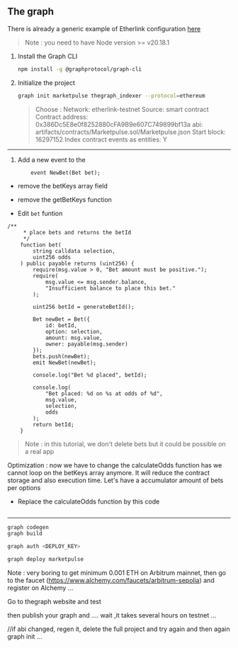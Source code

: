 ## The graph

There is already a generic example of Etherlink configuration [here](https://docs.etherlink.com/building-on-etherlink/indexing-graph/)

> Note : you need to have Node version >= v20.18.1

1. Install the Graph CLI

   ```bash
   npm install -g @graphprotocol/graph-cli
   ```

1. Initialize the project

   ```bash
   graph init marketpulse thegraph_indexer --protocol=ethereum
   ```

   > Choose :
   > Network: etherlink-testnet
   > Source: smart contract
   > Contract address: 0x386Dc5E8e0f8252880cFA9B9e607C749899bf13a
   > abi: artifacts/contracts/Marketpulse.sol/Marketpulse.json
   > Start block: 16297152 
   > Index contract events as entities: Y

---

1. Add a new event to the 

   ```Solidity
       event NewBet(Bet bet);
   ```

- remove the betKeys array field
- remove the getBetKeys function

- Edit `bet` funtion

```Solidity
/**
     * place bets and returns the betId
     */
    function bet(
        string calldata selection,
        uint256 odds
    ) public payable returns (uint256) {
        require(msg.value > 0, "Bet amount must be positive.");
        require(
            msg.value <= msg.sender.balance,
            "Insufficient balance to place this bet."
        );

        uint256 betId = generateBetId();

        Bet newBet = Bet({
            id: betId,
            option: selection,
            amount: msg.value,
            owner: payable(msg.sender)
        });
        bets.push(newBet);
        emit NewBet(newBet);

        console.log("Bet %d placed", betId);

        console.log(
            "Bet placed: %d on %s at odds of %d",
            msg.value,
            selection,
            odds
        );
        return betId;
    }
```

> Note : in this tutorial, we don't delete bets but it could be possible on a real app

Optimization : now we have to change the calculateOdds function has we cannot loop on the betKeys array anymore. It will reduce the contract storage and also execution time. Let's have a accumulator amount of bets per options

- Replace the calculateOdds function by this code

```Solidity

```

---

```bash
graph codegen
graph build

graph auth <DEPLOY_KEY>

graph deploy marketpulse
```

Note : very boring to get minimum 0.001 ETH on Arbitrum mainnet, then go to the faucet (https://www.alchemy.com/faucets/arbitrum-sepolia) and register on Alchemy ...

Go to thegraph website and
test

then publish your graph and .... wait ,it takes several hours on testnet ...

//if abi changed, regen it, delete the full project and try again
and then again graph init ...
